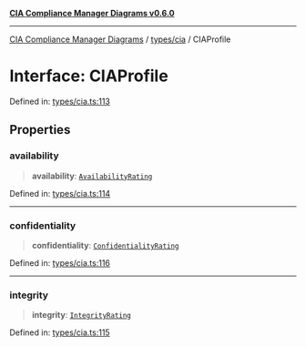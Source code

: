 [**CIA Compliance Manager Diagrams v0.6.0**](../../../README.md)

***

[CIA Compliance Manager Diagrams](../../../modules.md) / [types/cia](../README.md) / CIAProfile

# Interface: CIAProfile

Defined in: [types/cia.ts:113](https://github.com/Hack23/cia-compliance-manager/blob/ca083b463223765b22422b66b3a43930241849bd/src/types/cia.ts#L113)

## Properties

### availability

> **availability**: [`AvailabilityRating`](../type-aliases/AvailabilityRating.md)

Defined in: [types/cia.ts:114](https://github.com/Hack23/cia-compliance-manager/blob/ca083b463223765b22422b66b3a43930241849bd/src/types/cia.ts#L114)

***

### confidentiality

> **confidentiality**: [`ConfidentialityRating`](../type-aliases/ConfidentialityRating.md)

Defined in: [types/cia.ts:116](https://github.com/Hack23/cia-compliance-manager/blob/ca083b463223765b22422b66b3a43930241849bd/src/types/cia.ts#L116)

***

### integrity

> **integrity**: [`IntegrityRating`](../type-aliases/IntegrityRating.md)

Defined in: [types/cia.ts:115](https://github.com/Hack23/cia-compliance-manager/blob/ca083b463223765b22422b66b3a43930241849bd/src/types/cia.ts#L115)
